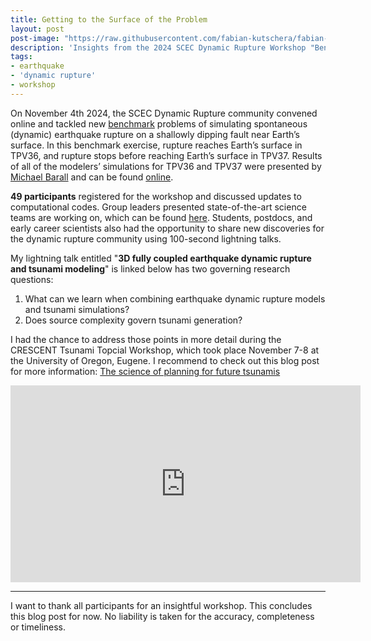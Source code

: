 ```yaml
---
title: Getting to the Surface of the Problem
layout: post
post-image: "https://raw.githubusercontent.com/fabian-kutschera/fabian-kutschera.github.io/master/assets/images/post_scec.png"
description: 'Insights from the 2024 SCEC Dynamic Rupture Workshop "Benchmark for Getting to the Surface of the Problem".'
tags:
- earthquake
- 'dynamic rupture'
- workshop
---
```


On November 4th 2024, the SCEC Dynamic Rupture community convened online and tackled new [benchmark](https://strike.scec.org/cvws) problems of simulating spontaneous (dynamic) earthquake rupture on a shallowly dipping fault near Earth’s surface. In this benchmark exercise, rupture reaches Earth’s surface in TPV36, and rupture stops before reaching Earth’s surface in TPV37. Results of all of the modelers’ simulations for TPV36 and TPV37 were presented by [Michael Barall](https://central.scec.org/user/mbarall) and can be found [online](https://www.scec.org/wp-content/uploads/2024/11/2024_Dynamic_Rupture_Workshop_1005_Barall.pdf).

**49 participants** registered for the workshop and discussed updates to computational codes. Group leaders presented state-of-the-art science teams are working on, which can be found [here](https://www.scec.org/events/2024-scec-dynamic-rupture-workshop). Students, postdocs, and early career scientists also had the opportunity to share new discoveries for the dynamic rupture community using 100-second lightning talks.

My lightning talk entitled "**3D fully coupled earthquake dynamic rupture and tsunami modeling**" is linked below has two governing research questions:

1. What can we learn when combining earthquake dynamic rupture models and tsunami simulations?
2. Does source complexity govern tsunami generation?

I had the chance to address those points in more detail during the CRESCENT Tsunami Topcial Workshop, which took place November 7-8 at the University of Oregon, Eugene. I recommend to check out this blog post for more information: [The science of planning for future tsunamis](2024-scec-dynamic-rupture-workshop)

<iframe width="560" height="315" src="https://www.youtube.com/embed/4zL0r1a07WU?si=UWdwmi9fyE2fIxdu" title="YouTube video player" frameborder="0" allow="accelerometer; autoplay; clipboard-write; encrypted-media; gyroscope; picture-in-picture; web-share" referrerpolicy="strict-origin-when-cross-origin" allowfullscreen></iframe>

---

I want to thank all participants for an insightful workshop. This concludes this blog post for now. No liability is taken for the accuracy, completeness or timeliness.


